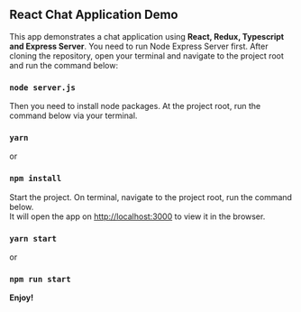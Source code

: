 
## React Chat Application Demo

This app demonstrates a chat application using **React, Redux, Typescript and Express Server**.
You need to run Node Express Server first. After cloning the repository, open your terminal and navigate to the project root and run the command below:

### `node server.js`

Then you need to install node packages. At the project root, run the command below via your terminal.

### `yarn`

or

### `npm install`

Start the project. On terminal, navigate to the project root, run the command below.<br />
It will open the app on [http://localhost:3000](http://localhost:3000) to view it in the browser.

### `yarn start`

or

### `npm run start`

**Enjoy!**


